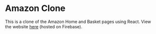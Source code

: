 # Amazon Clone

This is a clone of the Amazon Home and Basket pages using React. View the website [here](https://clone-5a6d3.web.app/) (hosted on Firebase).
